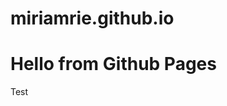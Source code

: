 # miriamrie.github.io

<!DOCTYPE html>
<html>
  <body>
    <h1> Hello from Github Pages</h1>
    <p> Test </p>  
  </body>
</html>
